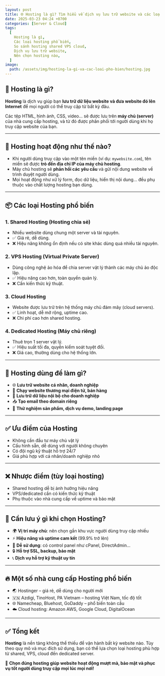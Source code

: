 ```yaml
---
layout: post
title: 🌐 Hosting là gì? Tìm hiểu về dịch vụ lưu trữ website và các loại phổ biến
date: 2025-03-23 04:24 +0700
categories: [Server & Cloud]
tags:
  [
    Hosting là gì,
    Các loại hosting phổ biến,
    So sánh hosting shared VPS cloud,
    Dịch vụ lưu trữ website,
    Nên chọn hosting nào,
  ]
image:
  path: /assets/img/hosting-la-gi-va-cac-loai-pho-bien/hosting.jpg
---
```


## 🎯 Hosting là gì?
**Hosting** là dịch vụ giúp bạn **lưu trữ dữ liệu website và đưa website đó lên Internet** để mọi người có thể truy cập từ bất kỳ đâu.

Các tệp HTML, hình ảnh, CSS, video... sẽ được lưu trên **máy chủ (server)** của nhà cung cấp hosting, và từ đó được phân phối tới người dùng khi họ truy cập website của bạn.

---

## 🔧 Hosting hoạt động như thế nào?
- Khi người dùng truy cập vào một tên miền (ví dụ: `mywebsite.com`), tên miền sẽ được **trỏ đến địa chỉ IP của máy chủ hosting**.
- Máy chủ hosting sẽ **phản hồi các yêu cầu** và gửi nội dung website về trình duyệt người dùng.
- Mọi hoạt động như xử lý form, đọc dữ liệu, hiển thị nội dung… đều phụ thuộc vào chất lượng hosting bạn dùng.

---

## 📦 Các loại Hosting phổ biến

### 1. Shared Hosting (Hosting chia sẻ)
- Nhiều website dùng chung một server và tài nguyên.
- ✅ Giá rẻ, dễ dùng.
- ❌ Hiệu năng không ổn định nếu có site khác dùng quá nhiều tài nguyên.

### 2. VPS Hosting (Virtual Private Server)
- Dùng công nghệ ảo hóa để chia server vật lý thành các máy chủ ảo độc lập.
- ✅ Hiệu năng cao hơn, toàn quyền quản lý.
- ❌ Cần kiến thức kỹ thuật.

### 3. Cloud Hosting
- Website được lưu trữ trên hệ thống máy chủ đám mây (cloud servers).
- ✅ Linh hoạt, dễ mở rộng, uptime cao.
- ❌ Chi phí cao hơn shared hosting.

### 4. Dedicated Hosting (Máy chủ riêng)
- Thuê trọn 1 server vật lý.
- ✅ Hiệu suất tối đa, quyền kiểm soát tuyệt đối.
- ❌ Giá cao, thường dùng cho hệ thống lớn.

---

## 📌 Hosting dùng để làm gì?
- 🌐 **Lưu trữ website cá nhân, doanh nghiệp**
- 🛒 **Chạy website thương mại điện tử, bán hàng**
- 💼 **Lưu trữ dữ liệu nội bộ cho doanh nghiệp**
- 📥 **Tạo email theo domain riêng**
- 🧪 **Thử nghiệm sản phẩm, dịch vụ demo, landing page**

---

## ✅ Ưu điểm của Hosting
- Không cần đầu tư máy chủ vật lý
- Cấu hình sẵn, dễ dùng với người không chuyên
- Có đội ngũ kỹ thuật hỗ trợ 24/7
- Giá phù hợp với cá nhân/doanh nghiệp nhỏ

---

## ❌ Nhược điểm (tùy loại hosting)
- Shared hosting dễ bị ảnh hưởng hiệu năng
- VPS/dedicated cần có kiến thức kỹ thuật
- Phụ thuộc vào nhà cung cấp về uptime và bảo mật

---

## 🧠 Cần lưu ý gì khi chọn Hosting?
- 🌍 **Vị trí máy chủ**: nên chọn gần khu vực người dùng truy cập nhiều
- ⚡ **Hiệu năng và uptime cam kết** (99.9% trở lên)
- 🧩 **Dễ sử dụng**: có control panel như cPanel, DirectAdmin...
- 🔒 **Hỗ trợ SSL, backup, bảo mật**
- 📞 **Dịch vụ hỗ trợ kỹ thuật uy tín**

---

## 🔥 Một số nhà cung cấp Hosting phổ biến
- 🌏 Hostinger – giá rẻ, dễ dùng cho người mới
- 🇻🇳 Azdigi, TinoHost, PA Vietnam – hosting Việt Nam, tốc độ tốt
- 🌐 Namecheap, Bluehost, GoDaddy – phổ biến toàn cầu
- ☁️ Cloud hosting: Amazon AWS, Google Cloud, DigitalOcean

---

## ✅ Tổng kết
**Hosting** là nền tảng không thể thiếu để vận hành bất kỳ website nào. Tùy theo quy mô và mục đích sử dụng, bạn có thể lựa chọn loại hosting phù hợp từ shared, VPS, cloud đến dedicated server.

🚀 **Chọn đúng hosting giúp website hoạt động mượt mà, bảo mật và phục vụ tốt người dùng truy cập mọi lúc mọi nơi!**